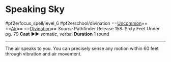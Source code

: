 # Speaking Sky
#pf2e/focus_spell/level_6 #pf2e/school/divination 
==[Uncommon](../../../rules/traits/uncommon.md)== ==[Air](../../../rules/traits/air.md)== ==[Divination](../../../rules/traits/divination.md)==
*Source* Pathfinder Release 158: Sixty Feet Under pg. 79
**Cast** ►► somatic, verbal
**Duration** 1 round

---
The air speaks to you. You can precisely sense any motion within 60 feet through vibration and air movement.
